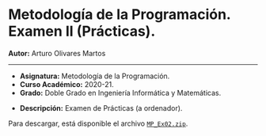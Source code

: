 # Metodología de la Programación. Examen II (Prácticas).

**Autor:** Arturo Olivares Martos
***

- **Asignatura:** Metodología de la Programación.
- **Curso Académico:** 2020-21.
- **Grado:** Doble Grado en Ingeniería Informática y Matemáticas.
<!-- - **Grupo:** A. -->
<!-- - **Profesor:** Andrés Cano Utrera. -->
- **Descripción:** Examen de Prácticas (a ordenador).
<!-- - **Fecha:** 9 de mayo de 2023. -->
<!-- - **Duración:** -->

Para descargar, está disponible el archivo [`MP_Ex02.zip`](https://github.com/LosDelDGIIM/LosDelDGIIM.github.io/raw/main/subjects/MP/Ex%C3%A1menes/MP_Ex02/MP_Ex02.zip).
